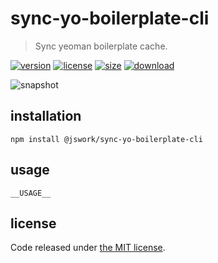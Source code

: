 # sync-yo-boilerplate-cli
> Sync yeoman boilerplate cache.

[![version][version-image]][version-url]
[![license][license-image]][license-url]
[![size][size-image]][size-url]
[![download][download-image]][download-url]

![snapshot](https://tva1.sinaimg.cn/large/0081Kckwgy1gk87ynhkbaj30u60asasp.jpg)

## installation
```shell
npm install @jswork/sync-yo-boilerplate-cli
```

## usage
~~~
__USAGE__
~~~

## license
Code released under [the MIT license](https://github.com/afeiship/sync-yo-boilerplate-cli/blob/master/LICENSE.txt).

[version-image]: https://img.shields.io/npm/v/@jswork/sync-yo-boilerplate-cli
[version-url]: https://npmjs.org/package/@jswork/sync-yo-boilerplate-cli

[license-image]: https://img.shields.io/npm/l/@jswork/sync-yo-boilerplate-cli
[license-url]: https://github.com/afeiship/sync-yo-boilerplate-cli/blob/master/LICENSE.txt

[size-image]: https://img.shields.io/bundlephobia/minzip/@jswork/sync-yo-boilerplate-cli
[size-url]: https://github.com/afeiship/sync-yo-boilerplate-cli/blob/master/dist/sync-yo-boilerplate-cli.min.js

[download-image]: https://img.shields.io/npm/dm/@jswork/sync-yo-boilerplate-cli
[download-url]: https://www.npmjs.com/package/@jswork/sync-yo-boilerplate-cli
